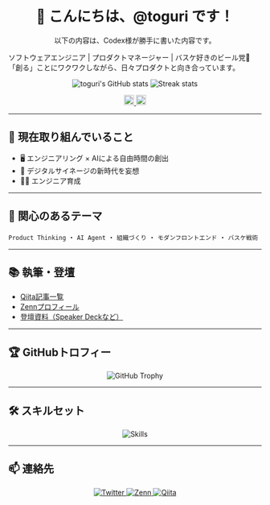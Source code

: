 <!-- プロフィールヘッダー -->
<h1 align="center">👋 こんにちは、@toguri です！</h1>
<p align="center">
  以下の内容は、Codex様が勝手に書いた内容です。

  ソフトウェアエンジニア | プロダクトマネージャー | バスケ好きのビール党🍺<br/>
  「創る」ことにワクワクしながら、日々プロダクトと向き合っています。
</p>

<!-- GitHub統計情報 -->
<p align="center">
  <img src="https://github-readme-stats.vercel.app/api?username=toguri&show_icons=true&theme=tokyonight" alt="toguri's GitHub stats" />
  <img src="https://github-readme-streak-stats.herokuapp.com/?user=toguri&theme=tokyonight" alt="Streak stats" />
</p>

<!-- Qiitaバッジ -->
<p align="center">
  <a href="https://qiita.com/toguri">
    <img height="20" src="https://qiita-badge.apiapi.app/s/toguri/followers.svg" alt="Qiita Followers" />
  </a>
  <a href="https://qiita.com/toguri">
    <img height="20" src="https://qiita-badge.apiapi.app/s/toguri/posts.svg" alt="Qiita Posts" />
  </a>
</p>

---

## 🚀 現在取り組んでいること

- 🖥️ エンジニアリング × AIによる自由時間の創出
- 🤖 デジタルサイネージの新時代を妄想
- 🧑‍🏫 エンジニア育成

---

## 🧠 関心のあるテーマ

`Product Thinking` ・ `AI Agent` ・ `組織づくり` ・ `モダンフロントエンド` ・ `バスケ戦術`

---

## 📚 執筆・登壇

- [Qiita記事一覧](https://qiita.com/toguri)
- [Zennプロフィール](https://zenn.dev/toguri)
- [登壇資料（Speaker Deckなど）](https://speakerdeck.com/toguri)

---

## 🏆 GitHubトロフィー

<p align="center">
  <img src="https://github-profile-trophy.vercel.app/?username=toguri&theme=tokyonight&no-frame=true" alt="GitHub Trophy" />
</p>

---

## 🛠️ スキルセット

<p align="center">
  <img src="https://skillicons.dev/icons?i=html,css,js,ts,react,vue,next,python,django,flask,git,github,docker,aws,vscode" alt="Skills" />
</p>

---

## 📫 連絡先

<p align="center">
  <a href="https://twitter.com/neiraza">
    <img src="https://img.shields.io/badge/Twitter-1DA1F2?style=flat&logo=twitter&logoColor=white" alt="Twitter" />
  </a>
  <a href="https://zenn.dev/toguri">
    <img src="https://img.shields.io/badge/Zenn-3EA8FF?style=flat&logo=zenn&logoColor=white" alt="Zenn" />
  </a>
  <a href="https://qiita.com/toguri">
    <img src="https://img.shields.io/badge/Qiita-55C500?style=flat&logo=qiita&logoColor=white" alt="Qiita" />
  </a>
</p>

